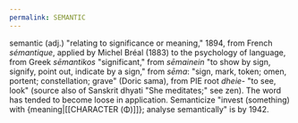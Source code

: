 ```yaml
---
permalink: SEMANTIC
---
```



semantic (adj.)
"relating to significance or meaning," 1894, from French *sémantique*, applied by Michel Bréal (1883) to the psychology of language, from Greek *sēmantikos* "significant," from *sēmainein* "to show by sign, signify, point out, indicate by a sign," from *sēma*:
"sign, 
mark, 
token; 
omen, portent; constellation; grave" (Doric sama), from PIE root *dheie-* "to see, look" (source also of Sanskrit dhyati "She meditates;" see zen). The word has tended to become loose in application. Semanticize "invest (something) with {meaning|[[CHARACTER (Φ)]]}; analyse semantically" is by 1942.